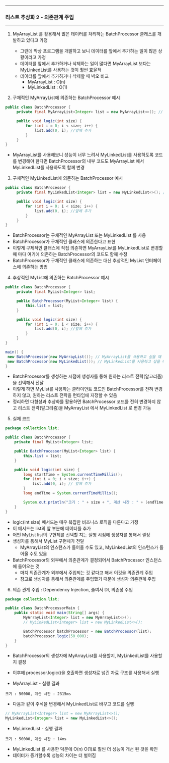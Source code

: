 -----
### 리스트 추상화 2 - 의존관계 주입
-----
1. MyArrayList 를 활용해서 많은 데이터를 처리하는 BatchProcessor 클래스를 개발하고 있다고 가정
    - 그런데 막상 프로그램을 개발하고 보니 데이터를 앞에서 추가하는 일이 많은 상황이라고 가정
    - 데이터를 앞에서 추가하거나 삭제하는 일이 많다면 MyArrayList 보다는 MyLinkedList를 사용하는 것이 훨씬 효율적
    - 데이터를 앞에서 추가하거나 삭제할 때 빅오 비교
      + MyArrayList : O(n)
      + MyLinkedList : O(1)

2. 구체적인 MyArrayList에 의존하는 BatchProcessor 예시
```java
public class BatchProcessor {
     private final MyArrayList<Integer> list = new MyArrayList<>(); // 코드 변경

     public void logic(int size) {
         for (int i = 0; i < size; i++) {
             list.add(0, i); //앞에 추가
         }
     }
}
```
  - MyArrayList를 사용해보니 성능이 너무 느려서 MyLinkedList를 사용하도록 코드를 변경해야 한다면 BatchProcessor의 내부 코드도 MyArrayList 에서 MyLinkedList를 사용하도록 함께 변경

3. 구체적인 MyLinkedList에 의존하는 BatchProcessor 예시
```java
public class BatchProcessor {
     private final MyLinkedList<Integer> list = new MyLinkedList<>(); // 코드 변경

     public void logic(int size) {
         for (int i = 0; i < size; i++) {
             list.add(0, i); //앞에 추가
         }
     }
}
```
  - BatchProcessor는 구체적인 MyArrayList 또는 MyLinkedList 를 사용
  - BatchProcessor가 구체적인 클래스에 의존한다고 표현
  - 이렇게 구체적인 클래스에 직접 의존하면 MyArrayList를 MyLinkedList로 변경할 때 마다 여기에 의존하는 BatchProcessor의 코드도 함께 수정
  - BatchProcessor가 구체적인 클래스에 의존하는 대신 추상적인 MyList 인터페이스에 의존하는 방법

4. 추상적인 MyList에 의존하는 BatchProcessor 예시
```java
public class BatchProcessor {
     private final MyList<Integer> list;

     public BatchProcessor(MyList<Integer> list) {
         this.list = list;
     }

     public void logic(int size) {
         for (int i = 0; i < size; i++) {
             list.add(0, i); //앞에 추가
         }
     }
}
```
```java
main() {
 new BatchProcessor(new MyArrayList()); // MyArrayList를 사용하고 싶을 때
 new BatchProcessor(new MyLinkedList()); // MyLinkedList를 사용하고 싶을 때
}
```

  - BatchProcessor를 생성하는 시점에 생성자를 통해 원하는 리스트 전략(알고리즘)을 선택해서 전달
  - 이렇게 하면 MyList를 사용하는 클라이언트 코드인 BatchProcessor를 전혀 변경하지 않고, 원하는 리스트 전략을 런타임에 지정할 수 있음
  - 정리하면 다형성과 추상화를 활용하면 BatchProcessor 코드를 전혀 변경하지 않고 리스트 전략(알고리즘)을 MyArrayList 에서 MyLinkedList 로 변경 가능

5. 실제 코드
```java
package collection.list;

public class BatchProcessor {
    private final MyList<Integer> list;

    public BatchProcessor(MyList<Integer> list) {
        this.list = list;
    }

    public void logic(int size) {
        long startTime = System.currentTimeMillis();
        for (int i = 0; i < size; i++) {
            list.add(0, i); // 앞에 추가
        }
        long endTime = System.currentTimeMillis();

        System.out.println("크기 : " + size + ", 계산 시간 : " + (endTime - startTime) + "ms");
    }
}
```
  - logic(int size) 메서드는 매우 복잡한 비즈니스 로직을 다룬다고 가정
  - 이 메서드는 list의 앞 부분에 데이터를 추가
  - 어떤 MyList list의 구현체를 선택할 지는 실행 시점에 생성자를 통해서 결정
  - 생성자를 통해서 MyList 구현체가 전달
    + MyArrayList의 인스턴스가 들어올 수도 있고, MyLinkedList의 인스턴스가 들어올 수도 있음
  - BatchProcessor의 외부에서 의존관계가 결정되어서 BatchProcessor 인스턴스에 들어오는 것
    + 마치 의존관계가 외부에서 주입되는 것 같다고 해서 이것을 의존관계 주입
    + 참고로 생성자를 통해서 의존관계를 주입했기 때문에 생성자 의존관계 주입

6. 의존 관계 주입 : Dependency Injection, 줄여서 DI, 의존성 주입
```java
package collection.list;

public class BatchProcessorMain {
    public static void main(String[] args) {
        MyArrayList<Integer> list = new MyArrayList<>();
        // MyLinkedList<Integer> list = new MyLinkedList<>();

        BatchProcessor batchProcessor = new BatchProcessor(list);
        batchProcessor.logic(50_000);
    }
}
```
  - BatchProcessor의 생성자에 MyArrayList를 사용할지, MyLinkedList를 사용할지 결정
  - 이후에 processor.logic()을 호출하면 생성자로 넘긴 자료 구조를 사용해서 실행

  - MyArrayList - 실행 결과
```
크기 : 50000, 계산 시간 : 2315ms
```
  - 다음과 같이 주석을 변경해서 MyLinkedList로 바꾸고 코드를 실행
```java
// MyArrayList<Integer> list = new MyArrayList<>();
MyLinkedList<Integer> list = new MyLinkedList<>();
```
  - MyLinkedList - 실행 결과
```
크기 : 50000, 계산 시간 : 14ms
```
  - MyLinkedList 를 사용한 덕분에 O(n) O(1)로 훨씬 더 성능이 개선 된 것을 확인
  - 데이터가 증가할수록 성능의 차이는 더 벌어짐
